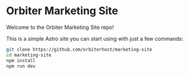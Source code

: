 # Orbiter Marketing Site

Welcome to the Orbiter Marketing Site repo!

This is a simple Astro site you can start using with just a few commands:

```bash
git clone https://github.com/orbiterhost/marketing-site
cd marketing-site
npm install
npm run dev
```
